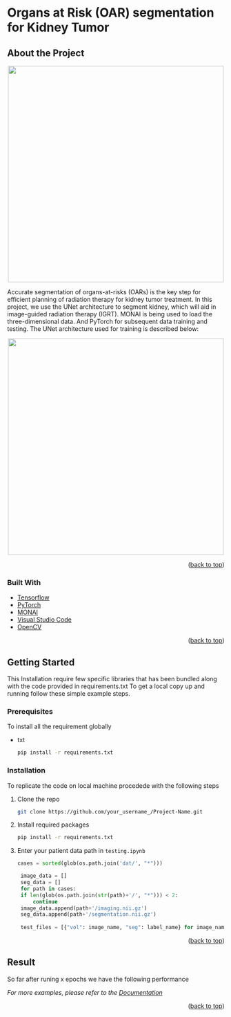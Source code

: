 # Organs at Risk (OAR) segmentation for Kidney Tumor

## About the Project
<a name="readme-top"></a>

<p align="center">
<img src="https://user-images.githubusercontent.com/76595496/197849478-a415a116-0340-4174-adff-b36b4d5b9b20.png" width="500">
</p>

Accurate segmentation of organs-at-risks (OARs) is the key step for efficient planning of radiation therapy for kidney tumor treatment. In this project, we use the UNet architecture to segment kidney, which will aid in image-guided radiation therapy (IGRT). MONAI is being used to load the three-dimensional data. And PyTorch for subsequent data training and testing. The UNet architecture used for training is described below:

<p align="center">
<img src="https://user-images.githubusercontent.com/76595496/197985285-42962425-a905-4172-8ffb-40da68f5d778.png" width="500">
</p>

<p align="right">(<a href="#readme-top">back to top</a>)</p>

### Built With


* [Tensorflow](https://www.tensorflow.org/)
* [PyTorch](https://pytorch.org/)
* [MONAI](https://monai.io/)
* [Visual Studio Code](https://code.visualstudio.com/)
* [OpenCV](https://opencv.org/)

<p align="right">(<a href="#readme-top">back to top</a>)</p>


<!-- GETTING STARTED -->
## Getting Started

This Installation require few specific libraries that has been bundled along with the code provided in requirements.txt
To get a local copy up and running follow these simple example steps.

### Prerequisites

To install all the requirement globally
* txt
  ```sh
  pip install -r requirements.txt
  ```

### Installation

To replicate the code on local machine procedede with the following steps

1. Clone the repo
   ```sh
   git clone https://github.com/your_username_/Project-Name.git
   ```
2. Install required packages
   ```sh
   pip install -r requirements.txt
   ```
3. Enter your patient data path in `testing.ipynb`
   ```python
   cases = sorted(glob(os.path.join('dat/', "*")))

    image_data = []
    seg_data = []
    for path in cases:
    if len(glob(os.path.join(str(path)+'/', "*"))) < 2:
        continue
    image_data.append(path+'/imaging.nii.gz')
    seg_data.append(path+'/segmentation.nii.gz')
    
    test_files = [{"vol": image_name, "seg": label_name} for image_name,label_name in zip(image_data, seg_data)]
   ```

<p align="right">(<a href="#readme-top">back to top</a>)</p>



<!-- USAGE EXAMPLES -->
## Result

So far after runing x epochs we have the following performance



_For more examples, please refer to the [Documentation](https://example.com)_

<p align="right">(<a href="#readme-top">back to top</a>)</p>